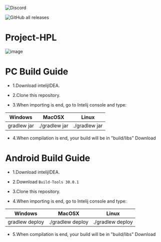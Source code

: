 ![Discord](https://github.com/HPL-Team/Project-HPL/assets/138273721/e8d66271-4700-4aa5-84e6-f000e9c2bd7f)

![GitHub all releases](https://img.shields.io/github/downloads/HPL-Team/Project-HPL/total?logo=Github&label=Total%20downloads)
# Project-HPL
![image](https://github.com/HPL-Team/Project-HPL/assets/90574933/5ad44add-b4c6-4ede-b96d-de9555940a57)

# PC Build Guide

* 1.Download intelijIDEA.

* 2.Clone this repository.

* 3.When importing is end, go to Intelij console and type:

Windows      |  MacOSX       | Linux
------------ | ------------- | -------------
gradlew jar  | ./gradlew jar | ./gradlew jar

* 4.When compilation is end, your build will be in "build/libs"
Download

# Android Build Guide

* 1.Download intelijIDEA.

* 2.Download `Build-Tools 30.0.1`

* 3.Clone this repository.

* 4.When importing is end, go to Intelij console and type:
   
Windows      |  MacOSX       | Linux
------------ | ------------- | -------------
gradlew deploy  | ./gradlew deploy | ./gradlew deploy

* 5.When compilation is end, your build will be in "build/libs"
Download
